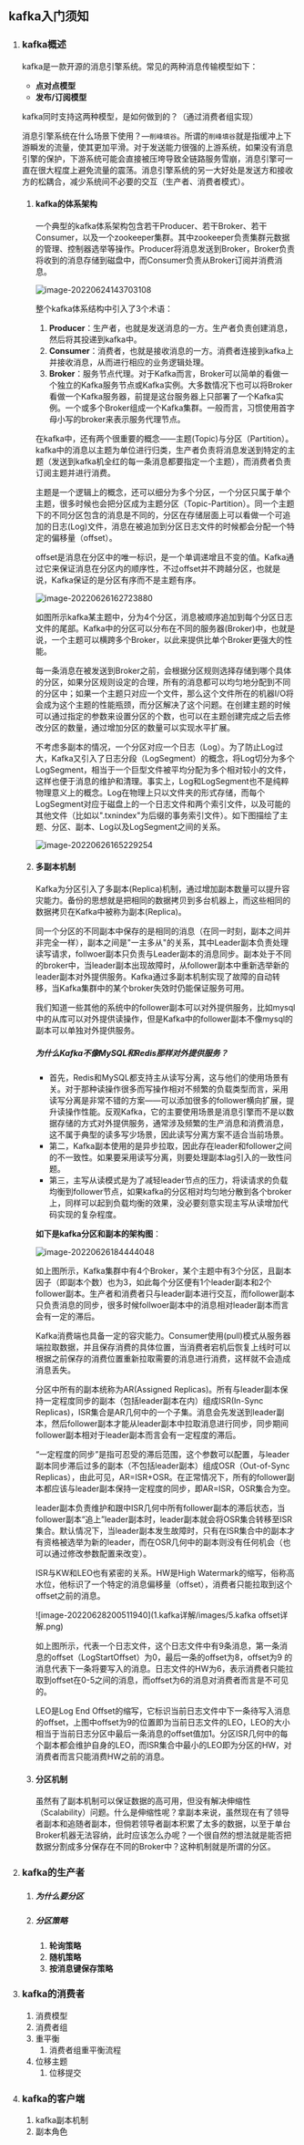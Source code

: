 ## kafka入门须知



1. ### kafka概述

   kafka是一款开源的消息引擎系统。常见的两种消息传输模型如下：

   - **点对点模型**
   - **发布/订阅模型**

   kafka同时支持这两种模型，是如何做到的？（通过消费者组实现）

   消息引擎系统在什么场景下使用？—`削峰填谷`。所谓的`削峰填谷`就是指缓冲上下游瞬发的流量，使其更加平滑。对于发送能力很强的上游系统，如果没有消息引擎的保护，下游系统可能会直接被压垮导致全链路服务雪崩，消息引擎可一直在很大程度上避免流量的震荡。消息引擎系统的另一大好处是发送方和接收方的松耦合，减少系统间不必要的交互（生产者、消费者模式）。

   1. #### kafka的体系架构

      一个典型的kafka体系架构包含若干Producer、若干Broker、若干Consumer，以及一个zookeeper集群。其中zookeeper负责集群元数据的管理、控制器选举等操作。Producer将消息发送到Broker，Broker负责将收到的消息存储到磁盘中，而Consumer负责从Broker订阅并消费消息。

      ![image-20220624143703108](1.kafka详解/images/1.kafka架构.png)

      整个kafka体系结构中引入了3个术语：

      1. **Producer**：生产者，也就是发送消息的一方。生产者负责创建消息，然后将其投递到kafka中。
      2. **Consumer**：消费者，也就是接收消息的一方。消费者连接到kafka上并接收消息，从而进行相应的业务逻辑处理。
      3. **Broker**：服务节点代理。对于Kafka而言，Broker可以简单的看做一个独立的Kafka服务节点或Kafka实例。大多数情况下也可以将Broker看做一个Kafka服务器，前提是这台服务器上只部署了一个Kafka实例。一个或多个Broker组成一个Kafka集群。一般而言，习惯使用首字母小写的broker来表示服务代理节点。

      在kafka中，还有两个很重要的概念——主题(Topic)与分区（Partition）。kafka中的消息以主题为单位进行归类，生产者负责将消息发送到特定的主题（发送到kafka机全红的每一条消息都要指定一个主题），而消费者负责订阅主题并进行消费。

      主题是一个逻辑上的概念，还可以细分为多个分区，一个分区只属于单个主题，很多时候也会把分区成为主题分区（Topic-Partition）。同一个主题下的不同分区包含的消息是不同的，分区在存储层面上可以看做一个可追加的日志(Log)文件，消息在被追加到分区日志文件的时候都会分配一个特定的偏移量（offset）。

      offset是消息在分区中的唯一标识，是一个单调递增且不变的值。Kafka通过它来保证消息在分区内的顺序性，不过offset并不跨越分区，也就是说，Kafka保证的是分区有序而不是主题有序。

      ![image-20220626162723880](1.kafka详解/images/2.kafka分区架构.png)

      如图所示kafka某主题中，分为4个分区，消息被顺序追加到每个分区日志文件的尾部。Kafka中的分区可以分布在不同的服务器(Broker)中，也就是说，一个主题可以横跨多个Broker，以此来提供比单个Broker更强大的性能。

      每一条消息在被发送到Broker之前，会根据分区规则选择存储到哪个具体的分区，如果分区规则设定的合理，所有的消息都可以均匀地分配到不同的分区中；如果一个主题只对应一个文件，那么这个文件所在的机器I/O将会成为这个主题的性能瓶颈，而分区解决了这个问题。在创建主题的时候可以通过指定的参数来设置分区的个数，也可以在主题创建完成之后去修改分区的数量，通过增加分区的数量可以实现水平扩展。

      不考虑多副本的情况，一个分区对应一个日志（Log）。为了防止Log过大，Kafka又引入了日志分段（LogSegment）的概念，将Log切分为多个LogSegment，相当于一个巨型文件被平均分配为多个相对较小的文件，这样也便于消息的维护和清理。事实上，Log和LogSegment也不是纯粹物理意义上的概念。Log在物理上只以文件夹的形式存储，而每个LogSegment对应于磁盘上的一个日志文件和两个索引文件，以及可能的其他文件（比如以".txnindex"为后缀的事务索引文件）。如下图描绘了主题、分区、副本、Log以及LogSegment之间的关系。

      ![image-20220626165229254](1.kafka详解/images/3.kafka主题日志架构.png)

   2. #### 多副本机制

      Kafka为分区引入了多副本(Replica)机制，通过增加副本数量可以提升容灾能力。备份的思想就是把相同的数据拷贝到多台机器上，而这些相同的数据拷贝在Kafka中被称为副本(Replica)。

      同一个分区的不同副本中保存的是相同的消息（在同一时刻，副本之间并非完全一样），副本之间是"一主多从"的关系，其中Leader副本负责处理读写请求，follwoer副本只负责与Leader副本的消息同步。副本处于不同的broker中，当leader副本出现故障时，从follower副本中重新选举新的leader副本对外提供服务。Kafka通过多副本机制实现了故障的自动转移，当Kafka集群中的某个broker失效时仍能保证服务可用。

      我们知道一些其他的系统中的follower副本可以对外提供服务，比如mysql中的从库可以对外提供读操作，但是Kafka中的follower副本不像mysql的副本可以单独对外提供服务。

      ##### 为什么Kafka不像MySQL和Redis那样对外提供服务？

      - 首先，Redis和MySQL都支持主从读写分离，这与他们的使用场景有关。对于那种读操作很多而写操作相对不频繁的负载类型而言，采用读写分离是非常不错的方案——可以添加很多的follower横向扩展，提升读操作性能。反观Kafka，它的主要使用场景是消息引擎而不是以数据存储的方式对外提供服务，通常涉及频繁的生产消息和消费消息，这不属于典型的读多写少场景，因此读写分离方案不适合当前场景。
      - 第二，Kafka副本使用的是异步拉取，因此存在leader和follower之间的不一致性。如果要采用读写分离，则要处理副本lag引入的一致性问题。
      - 第三，主写从读模式是为了减轻leader节点的压力，将读请求的负载均衡到follower节点，如果kafka的分区相对均匀地分散到各个broker上，同样可以起到负载均衡的效果，没必要刻意实现主写从读增加代码实现的复杂程度。

      **如下是kafka分区和副本的架构图**：

      ![image-20220626184444048](1.kafka详解/images/4.kafka分区和副本架构图.png)

      如上图所示，Kafka集群中有4个Broker，某个主题中有3个分区，且副本因子（即副本个数）也为3，如此每个分区便有1个leader副本和2个follower副本。生产者和消费者只与leader副本进行交互，而follower副本只负责消息的同步，很多时候follwoer副本中的消息相对leader副本而言会有一定的滞后。

      Kafka消费端也具备一定的容灾能力。Consumer使用(pull)模式从服务器端拉取数据，并且保存消费的具体位置，当消费者宕机后恢复上线时可以根据之前保存的消费位置重新拉取需要的消息进行消费，这样就不会造成消息丢失。

      分区中所有的副本统称为AR(Assigned Replicas)。所有与leader副本保持一定程度同步的副本（包括leader副本在内）组成ISR(In-Sync Replicas)，ISR集合是AR几何中的一个子集。消息会先发送到leader副本，然后follower副本才能从leader副本中拉取消息进行同步，同步期间follower副本相对于leader副本而言会有一定程度的滞后。

      “一定程度的同步”是指可忍受的滞后范围，这个参数可以配置，与leader副本同步滞后过多的副本（不包括leader副本）组成OSR（Out-of-Sync Replicas），由此可见，AR=ISR+OSR。在正常情况下，所有的follower副本都应该与leader副本保持一定程度的同步，即AR=ISR，OSR集合为空。

      leader副本负责维护和跟中ISR几何中所有follower副本的滞后状态，当follower副本“追上”leader副本时，leader副本就会将OSR集合转移至ISR集合。默认情况下，当leader副本发生故障时，只有在ISR集合中的副本才有资格被选举为新的leader，而在OSR几何中的副本则没有任何机会（也可以通过修改参数配置来改变）。

      ISR与KW和LEO也有紧密的关系。HW是High Watermark的缩写，俗称高水位，他标识了一个特定的消息偏移量（offset），消费者只能拉取到这个offset之前的消息。

      ![image-20220628200511940](1.kafka详解/images/5.kafka offset详解.png)

      如上图所示，代表一个日志文件，这个日志文件中有9条消息，第一条消息的offset（LogStartOffset）为0，最后一条的offset为8，offset为9 的消息代表下一条将要写入的消息。日志文件的HW为6，表示消费者只能拉取到offset在0-5之间的消息，而offset为6的消息对消费者而言是不可见的。

      LEO是Log End Offset的缩写，它标识当前日志文件中下一条待写入消息的offset，上图中offset为9的位置即为当前日志文件的LEO，LEO的大小相当于当前日志分区中最后一条消息的offset值加1。分区ISR几何中的每个副本都会维护自身的LEO，而ISR集合中最小的LEO即为分区的HW，对消费者而言只能消费HW之前的消息。

   3. #### 分区机制

      虽然有了副本机制可以保证数据的高可用，但没有解决伸缩性（Scalability）问题。什么是伸缩性呢？拿副本来说，虽然现在有了领导者副本和追随者副本，但倘若领导者副本积累了太多的数据，以至于单台Broker机器无法容纳，此时应该怎么办呢？一个很自然的想法就是能否把数据分割成多分保存在不同的Broker中？这种机制就是所谓的分区。

2. ### kafka的生产者

   1. ##### 为什么要分区

   2. ##### 分区策略

      1. **轮询策略**
      2. **随机策略**
      3. **按消息键保存策略**

3. ### kafka的消费者

   1. 消费模型
   2. 消费者组
   3. 重平衡
      1. 消费者组重平衡流程
   4. 位移主题
      1. 位移提交

4. ### kafka的客户端

   1. kafka副本机制
   2. 副本角色